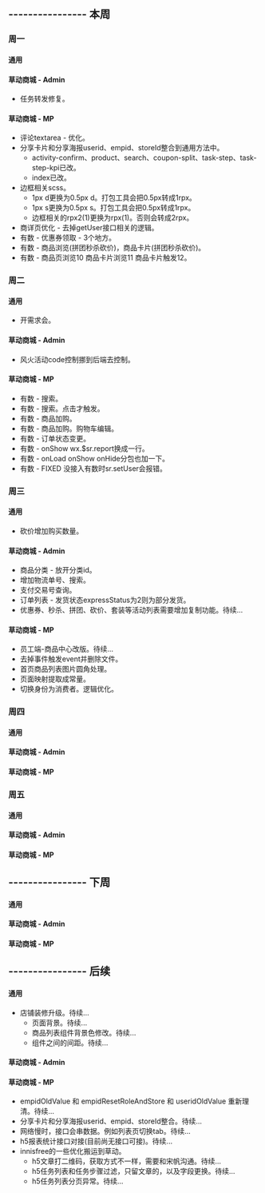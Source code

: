 ## ---------------- 本周

### 周一
#### 通用
#### 草动商城 - Admin
* 任务转发修复。
#### 草动商城 - MP
* 评论textarea - 优化。
* 分享卡片和分享海报userid、empid、storeId整合到通用方法中。
  - activity-confirm、product、search、coupon-split、task-step、task-step-kpi已改。
  - index已改。
* 边框相关scss。
  - 1px d更换为0.5px d。打包工具会把0.5px转成1rpx。
  - 1px s更换为0.5px s。打包工具会把0.5px转成1rpx。
  - 边框相关的rpx2(1)更换为rpx(1)。否则会转成2rpx。
* 商详页优化 - 去掉getUser接口相关的逻辑。
* 有数 - 优惠券领取 - 3个地方。
* 有数 - 商品浏览(拼团秒杀砍价)，商品卡片(拼团秒杀砍价)。
* 有数 - 商品页浏览10 商品卡片浏览11 商品卡片触发12。

### 周二
#### 通用
* 开需求会。
#### 草动商城 - Admin
* 风火活动code控制挪到后端去控制。
#### 草动商城 - MP
* 有数 - 搜索。
* 有数 - 搜索。点击才触发。
* 有数 - 商品加购。
* 有数 - 商品加购。购物车编辑。
* 有数 - 订单状态变更。
* 有数 - onShow wx.$sr.report换成一行。
* 有数 - onLoad onShow onHide分包也加一下。
* 有数 - FIXED 没接入有数时sr.setUser会报错。

### 周三
#### 通用
* 砍价增加购买数量。
#### 草动商城 - Admin
* 商品分类 - 放开分类id。
* 增加物流单号、搜索。
* 支付交易号查询。
* 订单列表 - 发货状态expressStatus为2则为部分发货。
* 优惠券、秒杀、拼团、砍价、套装等活动列表需要增加复制功能。待续...
#### 草动商城 - MP
* 员工端-商品中心改版。待续...
* 去掉事件触发event并删除文件。
* 首页商品列表图片圆角处理。
* 页面映射提取成常量。
* 切换身份为消费者。逻辑优化。

### 周四
#### 通用
#### 草动商城 - Admin
#### 草动商城 - MP

### 周五
#### 通用
#### 草动商城 - Admin
#### 草动商城 - MP

## ---------------- 下周
#### 通用
#### 草动商城 - Admin
#### 草动商城 - MP

## ---------------- 后续
#### 通用
* 店铺装修升级。待续...
  - 页面背景。待续...
  - 商品列表组件背景色修改。待续...
  - 组件之间的间距。待续...
#### 草动商城 - Admin
#### 草动商城 - MP
* empidOldValue 和 empidResetRoleAndStore 和 useridOldValue 重新理清。待续...
* 分享卡片和分享海报userid、empid、storeId整合。待续...
* 网络慢时，接口会串数据。例如列表页切换tab。待续...
* h5报表统计接口对接(目前尚无接口可接)。待续...
* innisfree的一些优化搬运到草动。
  - h5文章打二维码，获取方式不一样，需要和宋帆沟通。待续...
  - h5任务列表和任务步骤过滤，只留文章的，以及字段更换。待续...
  - h5任务列表分页异常。待续...
